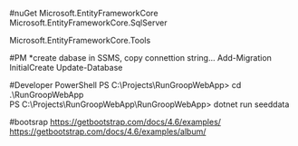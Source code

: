 


#nuGet
Microsoft.EntityFrameworkCore
Microsoft.EntityFrameworkCore.SqlServer

Microsoft.EntityFrameworkCore.Tools


#PM
*create dabase in SSMS, copy connettion string...
Add-Migration InitialCreate
Update-Database


#Developer PowerShell
PS C:\Projects\RunGroopWebApp> cd .\RunGroopWebApp\
PS C:\Projects\RunGroopWebApp\RunGroopWebApp> dotnet run seeddata


#bootsrap
https://getbootstrap.com/docs/4.6/examples/
https://getbootstrap.com/docs/4.6/examples/album/